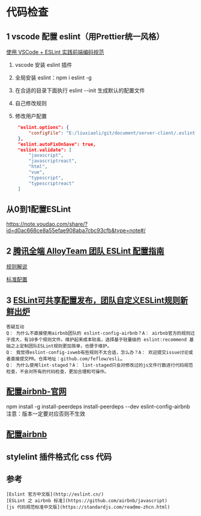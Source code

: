 # 代码检查

## 1 vscode 配置 eslint（用Prettier统一风格）

[使用 VSCode + ESLint 实践前端编码规范](https://segmentfault.com/a/1190000009077086?from=timeline&isappinstalled=0)

1. vscode 安装 eslint 插件
2. 全局安装 eslint：npm i eslint -g
3. 在合适的目录下面执行 eslint --init 生成默认的配置文件
4. 自己修改规则
5. 修改用户配置

    ```json
     "eslint.options": {
         "configFile": "E:/liuxiaoli/git/document/server-client/.eslintrc.json"
     },
     "eslint.autoFixOnSave": true,
     "eslint.validate": [
         "javascript",
         "javascriptreact",
         "html",
         "vue",
         "typescript",
         "typescriptreact"
     ]
    ```
## 从0到1配置ESLint

https://note.youdao.com/share/?id=d0ac668ce8a55efae908aba7cbc93cfb&type=note#/

## 2 [腾讯全端 AlloyTeam 团队 ESLint 配置指南](https://github.com/AlloyTeam/eslint-config-alloy)
[规则解说](http://alloyteam.github.io/CodeGuide/)

[标准配置](https://github.com/AlloyTeam/eslint-config-alloy/blob/master/index.js)

## 3 [ESLint可共享配置发布，团队自定义ESLint规则新鲜出炉](https://juejin.im/post/59dd88b4f265da43133c208c)

    答疑互动
    Q： 为什么不直接使用airbnb团队的 eslint-config-airbnb？A： airbnb官方的规则过于庞大，有10多个规则文件。维护起来成本较高，选择基于轻量级的 eslint:recommend 基础之上定制团队ESLint规则更加简单，也便于维护。
    Q： 我觉得eslint-config-ivweb有些规则不太合适，怎么办？A： 欢迎提交issue讨论或者直接提交PR。仓库地址：github.com/feflow/esli…
    Q： 为什么使用lint-staged？A： lint-staged只会对修改过的js文件行数进行代码规范检查，不会对所有的代码检查，更加合理和可操作。

## [配置airbnb-官网](https://www.npmjs.com/package/eslint-config-airbnb) 

npm install -g install-peerdeps
install-peerdeps --dev eslint-config-airbnb
注意：版本一定要对应否则不生效

## [配置airbnb](https://blog.csdn.net/m0_37068028/article/details/78548148)

## stylelint 插件格式化 css 代码

## 参考

    [Eslint 官方中文版](http://eslint.cn/)
    [ESLint 之 airbnb 标准](https://github.com/airbnb/javascript)
    [js 代码规范标准中文版](https://standardjs.com/readme-zhcn.html)
